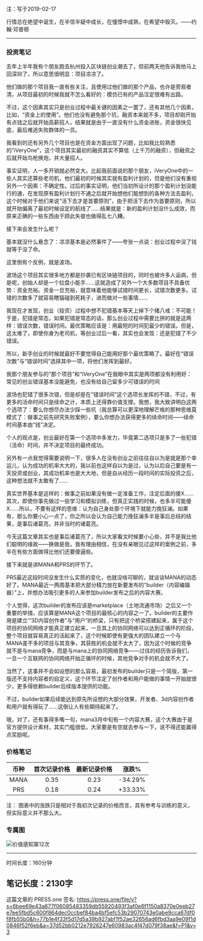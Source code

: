 注：写于2019-02-17

行情总在绝望中诞生，在半信半疑中成长，在憧憬中成熟，在希望中毁灭。——约翰·邓普顿 

------

### 投资笔记

去年上半年我有个朋友跑去杭州投入区块链创业潮去了，但前两天他告诉我他马上回深圳了，所以意思很明显：项目凉凉了。

他们做的那个项目我一直有些关注，且使用过他们做的那个产品，也许是旁观者清，从项目最初的时候我就不怎么看好的：模仿已有的产品注定很难有出路。

不过，这个因素其实只是创业过程中最关键的因素之一罢了，还有其他几个因素，比如，“资金上的使用”。他们也没有避免那个坑，融资本来就不多，项目却刚开始有点钱之后就开始高薪招人，结果就是由于一直没有什么资金进账，资金很快见底，最后难逃失败群体的一员。

我看到的还有另外几个项目也是在资金方面出现了问题，比如我比较熟悉的“iVeryOne”，这个项目其实最初的融资其实不算低（上千万的融资），但融资之后就开始鸟枪换炮，并大量招人。

事实证明，人一多开销就必然变大。比起我前面说的那个朋友，iVeryOne中的一些人其实还算些老司机，他们最初的时候其实就有盈利计划的，但是他们没有重视另外一个因素：不确定性。过后的事实证明，他们当初所设计的那个盈利计划没能行的通，在发现原有盈利计划行不通之后就开始想他们能想到的各种方法去盈利，这个时候对于他们来说“活下去才是首要原则”，由于把活下去作为首要原则，所以就开始偏离了最初时候设定的航线了……结果就是：新的盈利计划没什么成效，而原来正确的一些东西由于顾此失彼也做得乱七八糟。

接下来会发生什么呢？

基本就没什么悬念了：凉凉基本是必然事件了——夸张一点说：创业过程中没了钱就等于没了命。

这里倒有个反例，就是波场。

波场这个项目其实很多地方都是抄袭已有区块链项目的，同时也被许多人诟病，但是呢，创始人却是一个拉盘小能手……这就造成了另外一个大多数项目不具备优势：资金充裕。资金一旦充裕，就意味着他能够试错时间更长，试错次数更多。试错的次数多了就容易瞎猫碰到死耗子，进而做对一些事情……

我现在才发现，创业（投资）过程中想不犯错基本等天上掉下个猪八戒：不可能！于是，犯错是常态，如果犯错是常态的话，那么创业过程中需要比拼的就是这两样：错误次数，错误时间。最优策略应该是：用最短的时间犯最少的错误。但是，这太难了，即使你身为老司机，等创业过后一看，其实也会发现：还是犯错了不少错误。

所以，新手创业的时候就最好不要觉得自己能用好那个最优策略了。最好在“错误次数”与“错误时间”选择其中一项，将他们发挥到最好。

我那个朋友参与的“那个项目”和“iVeryOne”在我眼中其实是两项都没有利用好：常见的创业错误基本没能避免，也没有给自己留多少可错误的时间

波场也犯错了很多次错，但是却是在“错误时间”这个选项长发挥的不错，不过，有更多的活命时间只是续命之计，本质上还得靠价值支撑。我想，我大致讲明白这两个选项了：要么你想尽办法少踩一些坑（我总算可以更深地理解芒格的那种思维莫模式了：做事之前先研究失败案例），要么你想办法获得更多的续命时间——续命时间基本由“钱”决定。

个人的观点是，创业最好在第一个选项中多发力，毕竟第二选项只是多了一些犯错（活命）时间，并不决定项目的最终成功。

另外有一点我觉得需要说明一下，很多人在没有创业之前往往自以为是就是那个幸运儿，认为成功的机率大大的，我以前也这样自以为是过，认为以后自己要是有一天投资或创业，其成功机率也是大大地，但是自从经历一段时间的实际投资之后，这种想法就不太敢有了……

真实世界基本是这样的：做事之前如果没有做一定准备工作，注定后面的傻X……其次，即使你事先做过一些学习和模拟训练，但真正实践的时候，也多半可能傻X……所以，不要有这样的思维：认为自己身处那个环境下就能力挽狂澜。如果有，那么你要小心一点了，你之所以会认为自己能力挽狂澜多半是事后总结的结果，是事后诸葛亮，并非当时的诸葛亮。

今天这篇文章其实也是事后诸葛亮了，所以大家看文时候要小心些，并不是我比他们聪明的缘故——换做是我，我有理由相信，在没有亲眼见过这样的案例之前，多半在有些方面做得比他们还要傻逼些。

接下来就是讲MANA和PRS的环节了。

PRS最近这段时间没发生什么实质的变化，也就没啥可聊的，就谈谈MANA的动态好了。MANA最近一两周基本把大部分精力放在新要发布的“builder（内容编辑器）”上，并想办法吸引更多的人来参加builder发布之后的内容大赛。

个人觉得，这次builder的发布应该是marketplace（土地流通市场）之后又一个重要的举措，应该算是MANA这个项目的最核心的内容之一了。builder的主要作用是建立‘“3D内容创作者”与“用户”的桥梁，只有把这个桥梁搭建起来，属于这个项目的协同网络才能真正建立起来，一旦其上的协同网络可以达到正循环的阶段，整个项目就容易真正的活起来了，这个时候即使有更强大的团队建立一个与MANA差不多的项目与其竞争，其获胜的机会就不太大了，因为这个时候的竞争就不是与mana竞争，而是与mana上的协同网络竞争——过往的经历告诉我们，一旦一个互联网的协同网络开始正循环的时候，其他竞争对手的机会就不大了。

当然了，这事并不会如设想的那么容易，最初发布的builder只是一个简版，第一版还不支持内容者的自定义，这个环节注定了创作者和用户能做的事情一开始就很少，更多得依赖builder后续版本提供的功能。

不过，builder如果后续能达到原先所设想的大部分效果，开发者、3d内容创作者和用户就有得玩了……这倒让人有些期待起来了。

哦，对了，还有事得多嘴一句，mana3月中旬有一个内容大赛，这个大赛由于是官方提供设计素材，其实门槛很低，大家要是有空就去参与一下，说不得还能赢得点奖励呢。

### 价格笔记

| 币种 | 首次记录价格 | 最新记录价格 |  涨跌%  |
| :--: | :----------: | :----------: | :-----: |
| MANA |     0.35     |     0.23     | -34.29% |
| PRS  |     0.18     |     0.24     | +33.33% |

注： 图表中的涨跌只是相对于我初次记录的价格而言，具有参考与训练的意义，但实际意义并不那么大。

### 专属图


![价值感知第12次](https://press.one/thumbnail?width=720&url=https://static.press.one/48/9e/489e08d58b162fc842579bea93eab2c438c4190722f95e16af2a86424f033d73.jpg)


------

时间长度：160分钟

笔记长度：2130字
----
这篇文章的 PRESS.one 签名:
https://press.one/file/v?s=6bee69e43a677f06085483359db55920493f3af0e6f1150a8370e0eeb27e7ee5fbd5c600f864dec0ccbef84ba4bf5efc53b29070743e0abe9cca67df0f8fb55b0&h=77b1e4f33f5d17d5a39b927abf1f52ae32656ad6fbd3aa9e09f1d0846f52f6eb&a=37d52bb0212e7926247e60983ac4f47d079f38ae&f=P1&v=3
